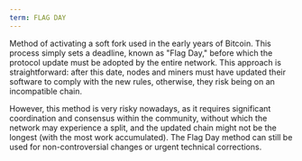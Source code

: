 ```yaml
---
term: FLAG DAY
---
```


Method of activating a soft fork used in the early years of Bitcoin. This process simply sets a deadline, known as "Flag Day," before which the protocol update must be adopted by the entire network. This approach is straightforward: after this date, nodes and miners must have updated their software to comply with the new rules, otherwise, they risk being on an incompatible chain.

However, this method is very risky nowadays, as it requires significant coordination and consensus within the community, without which the network may experience a split, and the updated chain might not be the longest (with the most work accumulated). The Flag Day method can still be used for non-controversial changes or urgent technical corrections.